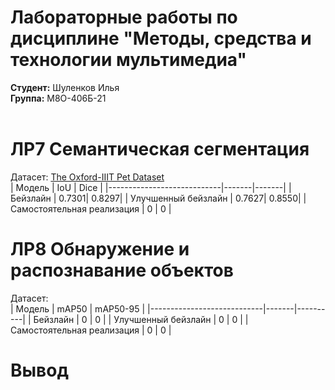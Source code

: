 # Лабораторные работы по дисциплине "Методы, средства и технологии мультимедиа"
**Студент:** Шуленков Илья <br/>
**Группа:** М8О-406Б-21 <br/>
<br/>

# ЛР7 Семантическая сегментация 
Датасет: [The Oxford-IIIT Pet Dataset](https://www.robots.ox.ac.uk/~vgg/data/pets/) <br/>
| Модель                     | IoU   | Dice  |
|----------------------------|-------|-------|
| Бейзлайн                   | 0.7301| 0.8297|
| Улучшенный бейзлайн        | 0.7627| 0.8550|
| Самостоятельная реализация | 0     | 0     |

# ЛР8 Обнаружение и распознавание объектов
Датасет: []() <br/>
| Модель                     | mAP50 | mAP50-95 |
|----------------------------|-------|----------|
| Бейзлайн                   | 0     | 0        |
| Улучшенный бейзлайн        | 0     | 0        |
| Самостоятельная реализация | 0     | 0        |

# Вывод
